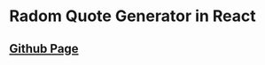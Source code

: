 # Radom Quote Generator in React
## [Github Page](https://dcieszynski.github.io/Radom-Quote-Generator-in-React/)

